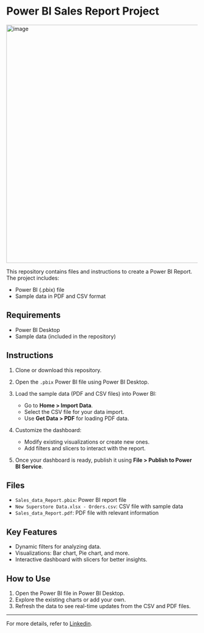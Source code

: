 # Power BI Sales Report Project

<img width="628" alt="image" src="https://github.com/user-attachments/assets/da4ca3c7-f631-4008-8b69-11c8323f001d">


This repository contains files and instructions to create a Power BI Report. The project includes:
- Power BI (.pbix) file
- Sample data in PDF and CSV format

## Requirements

- Power BI Desktop
- Sample data (included in the repository)

## Instructions

1. Clone or download this repository.
2. Open the `.pbix` Power BI file using Power BI Desktop.
3. Load the sample data (PDF and CSV files) into Power BI:
   - Go to **Home > Import Data**.
   - Select the CSV file for your data import.
   - Use **Get Data > PDF** for loading PDF data.
   
4. Customize the dashboard:
   - Modify existing visualizations or create new ones.
   - Add filters and slicers to interact with the report.

5. Once your dashboard is ready, publish it using **File > Publish to Power BI Service**.

## Files

- `Sales_data_Report.pbix`: Power BI report file
- `New Superstore Data.xlsx - Orders.csv`: CSV file with sample data
- `Sales_data_Report.pdf`: PDF file with relevant information

## Key Features

- Dynamic filters for analyzing data.
- Visualizations: Bar chart, Pie chart, and more.
- Interactive dashboard with slicers for better insights.

## How to Use

1. Open the Power BI file in Power BI Desktop.
2. Explore the existing charts or add your own.
3. Refresh the data to see real-time updates from the CSV and PDF files.

---

For more details, refer to [Linkedin](https://www.linkedin.com/in/surya-m-r/).
